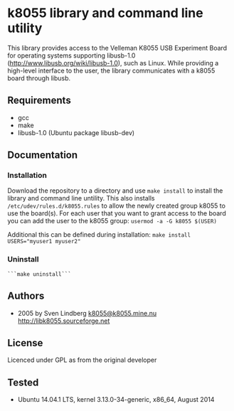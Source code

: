 # k8055 library and command line utility

This library provides access to the Velleman K8055 USB Experiment Board for operating systems supporting libusb-1.0 (http://www.libusb.org/wiki/libusb-1.0), such as Linux. While providing a high-level interface to the user, the library communicates with a k8055 board through libusb.

## Requirements
- gcc
- make
- libusb-1.0 (Ubuntu package libusb-dev)

## Documentation

### Installation
Download the repository to a directory and use ```make install``` to install the library and command line untility. This also installs ```/etc/udev/rules.d/k8055.rules``` to allow the newly created group k8055 to use the board(s).
For each user that you want to grant access to the board you can add the user to the k8055 group:
	```usermod -a -G k8055 $(USER)```

Additional this can be defined during installation:
	```make install USERS="myuser1 myuser2"```

### Uninstall

	```make uninstall```

## Authors

- 2005 by Sven Lindberg <k8055@k8055.mine.nu> http://libk8055.sourceforge.net

## License

Licenced under GPL as from the original developer

## Tested

- Ubuntu 14.04.1 LTS, kernel 3.13.0-34-generic, x86_64, August 2014
